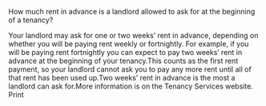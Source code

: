 How much rent in advance is a landlord allowed to ask for at the beginning of a tenancy?

Your landlord may ask for one or two weeks’ rent in advance, depending on whether you will be paying rent weekly or fortnightly. For example, if you will be paying rent fortnightly you can expect to pay two weeks’ rent in advance at the beginning of your tenancy.This counts as the first rent payment, so your landlord cannot ask you to pay any more rent until all of that rent has been used up.Two weeks’ rent in advance is the most a landlord can ask for.More information is on the Tenancy Services website.   Print 